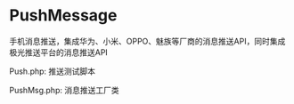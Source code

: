 # PushMessage
手机消息推送，集成华为、小米、OPPO、魅族等厂商的消息推送API，同时集成极光推送平台的消息推送API

Push.php: 推送测试脚本

PushMsg.php: 消息推送工厂类
